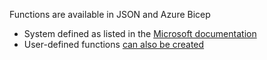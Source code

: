 Functions are available in JSON and Azure Bicep
- System defined as listed in the [Microsoft documentation](https://docs.microsoft.com/en-us/azure/azure-resource-manager/templates/template-functions)
- User-defined functions [can also be created](https://docs.microsoft.com/en-us/azure/azure-resource-manager/templates/template-syntax)






